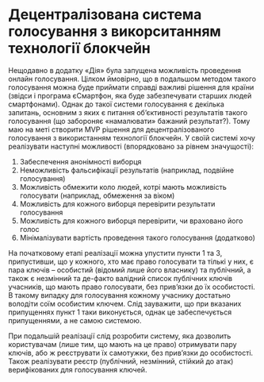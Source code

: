 # Децентралізована система голосування з викорситанням технології блокчейн

Нещодавно в додатку «Дія» була запущена можливість проведення онлайн голосування. Цілком ймовірно, що в подальшом методом такого голосування можна буде приймати справді важливі рішення для країни (звідси і програма єСмартфон, яка буде забезпечувати старших людей смартфонами). Однак до такої системи голосування є декілька запитань, основним з яких є питання об’єктивності результатів такого голосування (що забороняє «намалювати» бажаний результат?). Тому маю на меті створити MVP рішення для децентралізованого голосування з використанням технології блокчейн. У своїй системі хочу реалізувати наступні можливості (впорядковано за рівнем значущості):

1. Забеспечення анонімності виборця
2. Неможливість фальсифікації результатів (наприклад, подвійне голосування)
3. Можливість обмежити коло людей, котрі мають можливість голосувати (наприклад, обмеження за віком)
4. Можливість для кожного виборця перевірити результати голосування
5. Можливість для кожного виборця перевірити, чи враховано його голос
6. Мінімалізувати вартість проведення такого голосування (додатково)

На початковому етапі реалізації можна упустити пункти 1 та 3, припустивши, що у кожного, хто має право голосувати та тількі у них, є пара ключів – особистий (відомий лише його власнику) та публічний, а також є незмінний та де-факто валідний список публічних ключів учасників, що мають право голосувати, без прив’язки до їх особистості. В такому випадку для голосування кожному учаснику достатьно володіти соїм особистим ключем. Слід зауважити, що при вказаних припущеннях пункт 1 таки виконується, однак це забеспечується припущеннями, а не самою системою.

При подальшій реалізації слід розробити систему, яка дозволить користувачам (лише тим, що мають на це право) отримувати пару ключів, або ж реєструвати їх самотужки, без прив’язки до особистості. Також реалізувати реєстр (публічний, незмінний, стійкий до атак) верифікованих для голосування ключей.
